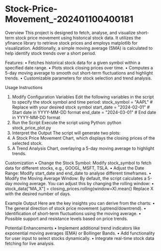 # Stock-Price-Movement_-202401100400181

Overview
This project is designed to fetch, analyse, and visualize short-term stock price movement using historical stock data. It utilizes the yfinance library to retrieve stock prices and employs matplotlib for visualization. Additionally, a simple moving average (SMA) is calculated to help identify stock trends over a short period.

Features:
•	Fetches historical stock data for a given symbol within a specified date range.
•	Plots stock closing prices over time.
•	Computes a 5-day moving average to smooth out short-term fluctuations and highlight trends.
•	Customizable parameters for stock selection and trend analysis.

Usage Instructions
1. Modify Configuration Variables
Edit the following variables in the script to specify the stock symbol and time period:
stock_symbol = "AAPL" # Replace with your desired stock symbol
start_date = "2024-02-01"  # Start date in YYYY-MM-DD format
end_date = "2024-03-01"  # End date in YYYY-MM-DD format
2. Run the Script
Execute the script using Python:
python stock_price_plot.py
3. Interpret the Output
The script will generate two plots:
1.	A Stock Price Movement Chart, which displays the closing prices of the selected stock.
2.	A Trend Analysis Chart, overlaying a 5-day moving average to highlight trends.
   
Customization
•	Change the Stock Symbol: Modify stock_symbol to fetch data for different stocks, e.g., GOOGL, MSFT, TSLA.
•	Adjust the Date Range: Modify start_date and end_date to analyse different timeframes.
•	Modify the Moving Average Window: By default, the script calculates a 5-day moving average. You can adjust this by changing the rolling window:
•	stock_data["MA_X"] = closing_prices.rolling(window=X).mean()
Replace X with the desired number of days.

Example Output
Here are the key insights you can derive from the charts:
•	The general direction of stock price movement (uptrend/downtrend).
•	Identification of short-term fluctuations using the moving average.
•	Possible support and resistance levels based on price trends.

Potential Enhancements
•	Implement additional trend indicators like exponential moving averages (EMA) or Bollinger Bands.
•	Add functionality for user input to select stocks dynamically.
•	Integrate real-time stock data fetching for live analysis.
